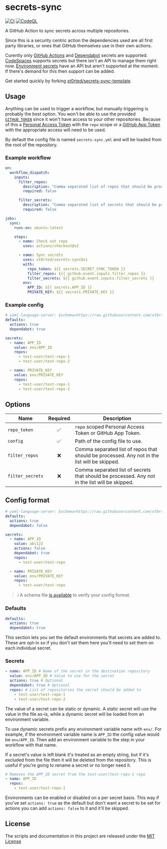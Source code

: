 # secrets-sync

[![CI](https://github.com/xt0rted/secrets-sync/actions/workflows/ci.yml/badge.svg?branch=main)](https://github.com/xt0rted/secrets-sync/actions/workflows/ci.yml)
[![CodeQL](https://github.com/xt0rted/secrets-sync/actions/workflows/codeql-analysis.yml/badge.svg?branch=main)](https://github.com/xt0rted/secrets-sync/actions/workflows/codeql-analysis.yml)

A GitHub Action to sync secrets across multiple repositories.

Since this is a security centric action the dependencies used are all first party libraries, or ones that GitHub themselves use in their own actions.

Curently only [GitHub Actions](https://docs.github.com/en/actions/security-guides/encrypted-secrets) and [Dependabot](https://docs.github.com/en/code-security/supply-chain-security/keeping-your-dependencies-updated-automatically/managing-encrypted-secrets-for-dependabot) secrets are supported.
[CodeSpaces](https://docs.github.com/en/codespaces/managing-your-codespaces/managing-encrypted-secrets-for-your-codespaces) supports secrets but there isn't an API to manage them right now.
[Environment secrets](https://docs.github.com/en/actions/deployment/targeting-different-environments/using-environments-for-deployment#environment-secrets) have an API but aren't supported at the moment.
If there's demand for this then support can be added.

Get started quickly by forking [xt0rted/secrets-sync-template](https://github.com/xt0rted/secrets-sync-template).

## Usage

Anything can be used to trigger a workflow, but manually triggering is probably the best option.
You won't be able to use the provided [`GITHUB_TOKEN`](https://docs.github.com/en/actions/security-guides/automatic-token-authentication) since it won't have access to your other repositories.
Because of this a [Personal Access Token](https://github.com/settings/tokens/new?scopes=repo) with the `repo` scope or a [GitHub App Token](https://docs.github.com/en/developers/apps) with the appropriate access will need to be used.

By default the config file is named `secrets-sync.yml` and will be loaded from the root of the repository.

### Example workflow

```yaml
on:
  workflow_dispatch:
    inputs:
      filter_repos:
        description: "Comma separated list of repos that should be processed"
        required: false

      filter_secrets:
        description: "Comma separated list of secrets that should be processed"
        required: false

jobs:
  sync:
    runs-on: ubuntu-latest

    steps:
      - name: Check out repo
        uses: actions/checkout@v2

      - name: Sync secrets
        uses: xt0rted/secrets-sync@v1
        with:
          repo_token: ${{ secrets.SECRET_SYNC_TOKEN }}
          filter_repos: ${{ github.event.inputs.filter_repos }}
          filter_secrets: ${{ github.event.inputs.filter_secrets }}
        env:
          APP_ID: ${{ secrets.APP_ID }}
          PRIVATE_KEY: ${{ secrets.PRIVATE_KEY }}
```

### Example config

```yaml
# yaml-language-server: $schema=https://raw.githubusercontent.com/xt0rted/secrets-sync/main/settings.schema.json
defaults:
  actions: true
  dependabot: true

secrets:
  - name: APP_ID
    value: env/APP_ID
    repos:
      - test-user/test-repo-1
      - test-user/test-repo-2

  - name: PRIVATE_KEY
    value: env/PRIVATE_KEY
    repos:
      - test-user/test-repo-1
      - test-user/test-repo-2
```

## Options

Name | Required | Description
-- | :--: | --
`repo_token` | ✅ | `repo` scoped Personal Access Token or GitHub App Token.
`config` | ✅ | Path of the config file to use.
`filter_repos` | ❌ | Comma separated list of repos that should be processed. Any not in the list will be skipped.
`filter_secrets` | ❌ | Comma separated list of secrets that should be processed. Any not in the list will be skipped.

## Config format

```yaml
# yaml-language-server: $schema=https://raw.githubusercontent.com/xt0rted/secrets-sync/main/settings.schema.json
defaults:
  actions: true
  dependabot: false

secrets:
  - name: APP_ID
    value: abc123
    actions: false
    dependabot: true
    repos:
      - test-user/test-repo

  - name: PRIVATE_KEY
    value: env/PRIVATE_KEY
    repos:
      - test-user/test-repo
```

>ℹ️ A schema file [is available](settings.schema.json) to verify your config format.

### Defaults

```yaml
defaults:
  actions: true
  dependabot: true
```

This section lets you set the default environments that secrets are added to.
These are opt-in so if you don't set them here you'll need to set them on each individual secret.

### Secrets

```yaml
- name: APP_ID # Name of the secret in the destination repository
  value: env/APP_ID # Value to use for the secret
  actions: true # Optional
  dependabot: true # Optional
  repos: # List of repositories the secret should be added to
    - test-user/test-repo-1
    - test-user/test-repo-2
```

The value of a secret can be static or dynamic.
A static secret will use the value in the file as-is, while a dynamic secret will be loaded from an environment variable.

To use dynamic secrets prefix any environment variable name with `env/`.
For example, if the environment variable name is `APP_ID` the config value would be `env/APP_ID`.
Then add an environment variable to the step in your workflow with that name.

If a secret's value is left blank it's treated as an empty string, but if it's excluded from the file then it will be deleted from the repository.
This is useful if you're going to rename a secret or no longer need it.

```yaml
# Removes the APP_ID secret from the test-user/test-repo-1 repo
- name: APP_ID
  repos:
    - test-user/test-repo-1
```

Environments can be enabled or disabled on a per secret basis.
This way if you've set `actions: true` as the default but don't want a secret to be set for actions you can add `actions: false` to it and it'll be skipped.

## License

The scripts and documentation in this project are released under the [MIT License](LICENSE)
